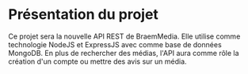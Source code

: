# Présentation du projet
Ce projet sera la nouvelle API REST de BraemMedia. Elle utilise comme technologie NodeJS et ExpressJS avec comme base de données MongoDB. En plus de rechercher des médias, l'API aura comme rôle la création d'un compte ou mettre des avis sur un média.